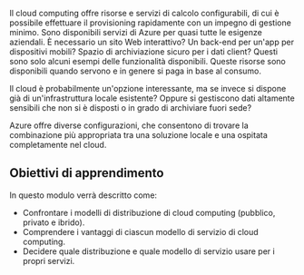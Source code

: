 Il cloud computing offre risorse e servizi di calcolo configurabili, di cui è possibile effettuare il provisioning rapidamente con un impegno di gestione minimo. Sono disponibili servizi di Azure per quasi tutte le esigenze aziendali. È necessario un sito Web interattivo? Un back-end per un'app per dispositivi mobili? Spazio di archiviazione sicuro per i dati client? Questi sono solo alcuni esempi delle funzionalità disponibili. Queste risorse sono disponibili quando servono e in genere si paga in base al consumo.

Il cloud è probabilmente un'opzione interessante, ma se invece si dispone già di un'infrastruttura locale esistente? Oppure si gestiscono dati altamente sensibili che non si è disposti o in grado di archiviare fuori sede?

Azure offre diverse configurazioni, che consentono di trovare la combinazione più appropriata tra una soluzione locale e una ospitata completamente nel cloud.

## <a name="learning-objectives"></a>Obiettivi di apprendimento

In questo modulo verrà descritto come:

- Confrontare i modelli di distribuzione di cloud computing (pubblico, privato e ibrido).
- Comprendere i vantaggi di ciascun modello di servizio di cloud computing.
- Decidere quale distribuzione e quale modello di servizio usare per i propri servizi.

